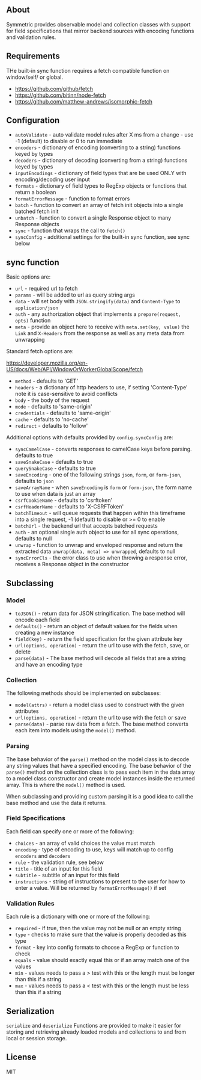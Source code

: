 ## About

Symmetric provides observable model and collection classes with support for field specifications that mirror backend sources with encoding functions and validation rules.

## Requirements

THe built-in sync function requires a fetch compatible function on window/self/ or global.

- https://github.com/github/fetch
- https://github.com/bitinn/node-fetch
- https://github.com/matthew-andrews/isomorphic-fetch

## Configuration

- `autoValidate` - auto validate model rules after X ms from a change - use -1 (default) to disable or 0 to run immediate
- `encoders` - dictionary of encoding (converting to a string) functions keyed by types
- `decoders` - dictionary of decoding (converting from a string) functions keyed by types
- `inputEncodings` - dictionary of field types that are be used ONLY with encoding/decoding user input
- `formats` - dictionary of field types to RegExp objects or functions that return a boolean
- `formatErrorMessage` - function to format errors
- `batch` - function to convert an array of fetch init objects into a single batched fetch init
- `unbatch` - function to convert a single Response object to many Response objects
- `sync` - function that wraps the call to `fetch()`
- `syncConfig` - additional settings for the built-in sync function, see sync below

## sync function

Basic options are:

- `url` - required url to fetch
- `params` - will be added to url as query string args
- `data` - will set body with `JSON.stringify(data)` and `Content-Type` to `application/json`
- `auth` - any authorization object that implements a `prepare(request, opts)` function
- `meta` - provide an object here to receive with `meta.set(key, value)` the `Link` and `X-Headers` from the response as well as any meta data from unwrapping

Standard fetch options are:

https://developer.mozilla.org/en-US/docs/Web/API/WindowOrWorkerGlobalScope/fetch

- `method` - defaults to 'GET'
- `headers` - a dictionary of http headers to use, if setting 'Content-Type' note it is case-sensitive to avoid conflicts
- `body` - the body of the request
- `mode` - defaults to 'same-origin'
- `credentials` - defaults to 'same-origin'
- `cache` - defaults to 'no-cache'
- `redirect` - defaults to 'follow'

Additional options with defaults provided by `config.syncConfig` are:

- `syncCamelCase` - converts responses to camelCase keys before parsing. defaults to true
- `saveSnakeCase` - defaults to true
- `querySnakeCase` - defaults to true
- `saveEncoding` - one of the following strings `json`, `form`, or `form-json`, defaults to `json`
- `saveArrayName` - when `saveEncoding` is `form` or `form-json`, the form name to use when data is just an array
- `csrfCookieName` - defaults to 'csrftoken'
- `csrfHeaderName` - defaults to 'X-CSRFToken'
- `batchTimeout` - will queue requests that happen within this timeframe into a single request, -1 (default) to disable or >= 0 to enable
- `batchUrl` - the backend url that accepts batched requests
- `auth` - an optional single auth object to use for all sync operations, defaults to null
- `unwrap` - function to unwrap and enveloped response and return the extracted data `unwrap(data, meta) => unwrapped`, defaults to null
- `syncErrorCls` - the error class to use when throwing a response error, receives a Response object in the constructor

## Subclassing

### Model

- `toJSON()` - return data for JSON stringification. The base method will encode each field
- `defaults()` - return an object of default values for the fields when creating a new instance
- `field(key)` - return the field specification for the given attribute key
- `url(options, operation)` - return the url to use with the fetch, save, or delete
- `parse(data)` - The base method will decode all fields that are a string and have an encoding type

### Collection

The following methods should be implemented on subclasses:

- `model(attrs)` - return a model class used to construct with the given attributes
- `url(options, operation)` - return the url to use with the fetch or save
- `parse(data)` - parse raw data from a fetch. The base method converts each item into models using the `model()` method.

### Parsing

The base behavior of the `parse()` method on the model class is to decode any string values that have a specified encoding. The base behavior of the `parse()` method on the collection class is to pass each item in the data array to a model class constructor and create model instances inside the returned array. This is where the `model()` method is used.

When subclassing and providing custom parsing it is a good idea to call the base method and use the data it returns.

### Field Specifications

Each field can specify one or more of the following:

- `choices` - an array of valid choices the value must match
- `encoding` - type of encoding to use, keys will match up to config `encoders` and `decoders`
- `rule` - the validation rule, see below
- `title` - title of an input for this field
- `subtitle` - subtitle of an input for this field
- `instructions` - string of instructions to present to the user for how to enter a value. Will be returned by `formatErrorMessage()` if set

### Validation Rules

Each rule is a dictionary with one or more of the following:

- `required` - if true, then the value may not be null or an empty string
- `type` - checks to make sure that the value is properly decoded as this type
- `format` - key into config formats to choose a RegExp or function to check
- `equals` - value should exactly equal this or if an array match one of the values
- `min` - values needs to pass a > test with this or the length must be longer than this if a string
- `max` - values needs to pass a < test with this or the length must be less than this if a string

## Serialization

`serialize` and `deserialize` Functions are provided to make it easier for storing and retrieving already loaded models and collections to and from local or session storage.

## License

MIT
